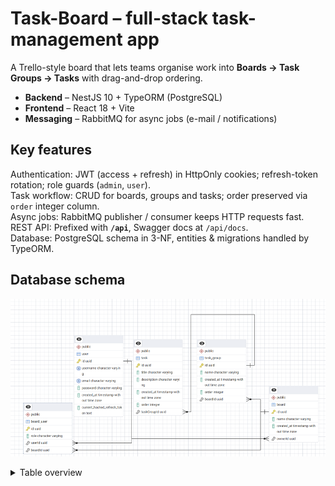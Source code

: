 # Task-Board – full-stack task-management app

A Trello-style board that lets teams organise work into **Boards → Task Groups → Tasks** with drag-and-drop ordering.

* **Backend** – NestJS 10 + TypeORM (PostgreSQL)  
* **Frontend** – React 18 + Vite  
* **Messaging** – RabbitMQ for async jobs (e-mail / notifications)

## Key features

Authentication: JWT (access + refresh) in HttpOnly cookies; refresh-token rotation; role guards (`admin`, `user`).  
Task workflow: CRUD for boards, groups and tasks; order preserved via `order` integer column.  
Async jobs: RabbitMQ publisher / consumer keeps HTTP requests fast.  
REST API: Prefixed with **`/api`**, Swagger docs at `/api/docs`.  
Database: PostgreSQL schema in 3-NF, entities & migrations handled by TypeORM.

## Database schema

![ER diagram](docs/erd.png)

<details>
<summary>Table overview</summary>

| Table | Description |
|-------|-------------|
| **user** | Account & profile (stores hashed refresh token). |
| **board** | Top-level container; owned by a user, shareable. |
| **task_group** | Column / swim-lane on a board. |
| **task** | Individual card / task. |
| **board_user** | *M-N* join to share boards with teammates (role per board). |
</details>

